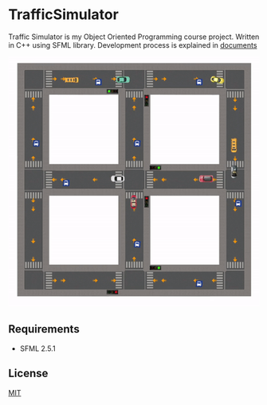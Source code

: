 # TrafficSimulator

Traffic Simulator is my Object Oriented Programming course project. Written in C++ using SFML library. Development process is explained in [documents](docs)

<p align="center">
  <img src="images/simulator.gif" />
</p>
 
## Requirements
- SFML 2.5.1


## License
[MIT](https://choosealicense.com/licenses/mit/)
